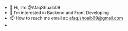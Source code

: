 - 👋 Hi, I’m @AfaqShuaib09
- 👀 I’m interested in Backend and Front Developing 
- 📫 How to reach me email at: afaq.shoaib09@gmail.com
-

<!---
AfaqShuaib09/AfaqShuaib09 is a ✨ special ✨ repository because its `README.md` (this file) appears on your GitHub profile.
You can click the Preview link to take a look at your changes.
--->
